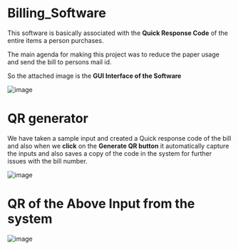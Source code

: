 # Billing_Software

This software is basically associated with the **Quick Response Code** of the entire items a person purchases.

The main agenda for making this project was to reduce the paper usage and send the bill to persons mail id. 

So the attached image is the **GUI Interface of the Software**


![image](https://github.com/AnasKhan99156/Billing-Software/assets/130431848/27de8771-bfd4-49fa-bfde-a9fe61f200b8)


# QR generator

We have taken a sample input and created a Quick response code of the bill and also when we **click** on the **Generate QR button** it automatically capture the inputs and also saves a copy of the code in the system for further issues with the bill number.


![image](https://github.com/AnasKhan99156/Billing-Software/assets/130431848/d492381e-d98f-48d9-941c-bbe6efbbc677)


# QR  of the Above Input from the system

![image](https://github.com/AnasKhan99156/Billing-Software/assets/130431848/8c8f8e31-a6a9-4c92-a160-b7d12dfbea86)


